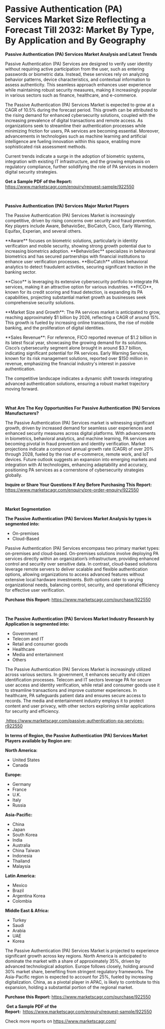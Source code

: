 <p><h1>Passive Authentication (PA) Services Market Size Reflecting a Forecast Till 2032: Market By Type, By Application and By Geography</h1></p><p><strong>Passive Authentication (PA) Services Market Analysis and Latest Trends</strong></p>
<p><p>Passive Authentication (PA) Services are designed to verify user identity without requiring active participation from the user, such as entering passwords or biometric data. Instead, these services rely on analyzing behavior patterns, device characteristics, and contextual information to assess authenticity. This seamless approach enhances user experience while maintaining robust security measures, making it increasingly popular in various sectors such as finance, healthcare, and e-commerce.</p><p>The Passive Authentication (PA) Services Market is expected to grow at a CAGR of 10.5% during the forecast period. This growth can be attributed to the rising demand for enhanced cybersecurity solutions, coupled with the increasing prevalence of digital transactions and remote access. As organizations seek to streamline their authentication processes while minimizing friction for users, PA services are becoming essential. Moreover, advancements in technologies such as machine learning and artificial intelligence are fueling innovation within this space, enabling more sophisticated risk assessment methods. </p><p>Current trends indicate a surge in the adoption of biometric systems, integration with existing IT infrastructure, and the growing emphasis on regulatory compliance, further solidifying the role of PA services in modern digital security strategies.</p></p>
<p><strong>Get a Sample PDF of the Report:&nbsp;</strong> <a href="https://www.marketscagr.com/enquiry/request-sample/922550?utm_campaign=3195&utm_medium=2&utm_source=Github&utm_content=ia&utm_term=11032025&utm_id=passive-authentication-pa-services">https://www.marketscagr.com/enquiry/request-sample/922550</a></p>
<p>&nbsp;</p>
<p><strong>Passive Authentication (PA) Services Major Market Players</strong></p>
<p><p>The Passive Authentication (PA) Services Market is increasingly competitive, driven by rising concerns over security and fraud prevention. Key players include Aware, BehavioSec, BioCatch, Cisco, Early Warning, Equifax, Experian, and several others. </p><p>**Aware** focuses on biometric solutions, particularly in identity verification and mobile security, showing strong growth potential due to increasing biometrics adoption. **BehavioSec** specializes in behavioral biometrics and has secured partnerships with financial institutions to enhance user verification processes. **BioCatch** utilizes behavioral analytics to detect fraudulent activities, securing significant traction in the banking sector.</p><p>**Cisco** is leveraging its extensive cybersecurity portfolio to integrate PA services, making it an attractive option for various industries. **FICO**, known for its credit scoring and fraud detection, is expanding its PA capabilities, projecting substantial market growth as businesses seek comprehensive security solutions. </p><p>**Market Size and Growth**: The PA services market is anticipated to grow, reaching approximately $1 billion by 2026, reflecting a CAGR of around 15%. This growth is fueled by increasing online transactions, the rise of mobile banking, and the proliferation of digital identities.</p><p>**Sales Revenue**: For reference, FICO reported revenue of $1.2 billion in its latest fiscal year, showcasing the growing demand for its solutions. Cisco’s cybersecurity segment alone brought in around $3.7 billion, indicating significant potential for PA services. Early Warning Services, known for its risk management solutions, reported over $150 million in revenue, emphasizing the financial industry's interest in passive authentication.</p><p>The competitive landscape indicates a dynamic shift towards integrating advanced authentication solutions, ensuring a robust market trajectory moving forward.</p></p>
<p>&nbsp;</p>
<p><strong>What Are The Key Opportunities For Passive Authentication (PA) Services Manufacturers?</strong></p>
<p><p>The Passive Authentication (PA) Services market is witnessing significant growth, driven by increased demand for seamless user experiences and enhanced security measures across digital platforms. With advancements in biometrics, behavioral analytics, and machine learning, PA services are becoming pivotal in fraud prevention and identity verification. Market projections indicate a compound annual growth rate (CAGR) of over 20% through 2028, fueled by the rise of e-commerce, remote work, and IoT devices. Future outlook suggests an expansion into emerging markets and integration with AI technologies, enhancing adaptability and accuracy, positioning PA services as a cornerstone of cybersecurity strategies globally.</p></p>
<p><strong>Inquire or Share Your Questions If Any Before Purchasing This Report:</strong> <a href="https://www.marketscagr.com/enquiry/pre-order-enquiry/922550?utm_campaign=3195&utm_medium=2&utm_source=Github&utm_content=ia&utm_term=11032025&utm_id=passive-authentication-pa-services">https://www.marketscagr.com/enquiry/pre-order-enquiry/922550</a></p>
<p>&nbsp;</p>
<p><strong>Market Segmentation</strong></p>
<p><strong>The Passive Authentication (PA) Services Market Analysis by types is segmented into:</strong></p>
<p><ul><li>On-premises</li><li>Cloud-Based</li></ul></p>
<p><p>Passive Authentication (PA) Services encompass two primary market types: on-premises and cloud-based. On-premises solutions involve deploying PA services directly within an organization’s infrastructure, providing enhanced control and security over sensitive data. In contrast, cloud-based solutions leverage remote servers to deliver scalable and flexible authentication options, allowing organizations to access advanced features without extensive local hardware investments. Both options cater to varying organizational needs, balancing control, security, and operational efficiency for effective user verification.</p></p>
<p><strong>Purchase this Report:&nbsp;</strong><a href="https://www.marketscagr.com/purchase/922550?utm_campaign=3195&utm_medium=2&utm_source=Github&utm_content=ia&utm_term=11032025&utm_id=passive-authentication-pa-services">https://www.marketscagr.com/purchase/922550</a></p>
<p>&nbsp;</p>
<p><strong>The Passive Authentication (PA) Services Market Industry Research by Application is segmented into:</strong></p>
<p><ul><li>Government</li><li>Telecom and IT</li><li>Retail and consumer goods</li><li>Healthcare</li><li>Media and entertainment</li><li>Others</li></ul></p>
<p><p>The Passive Authentication (PA) Services Market is increasingly utilized across various sectors. In government, it enhances security and citizen identification processes. Telecom and IT sectors leverage PA for secure user access and identity verification, while retail and consumer goods use it to streamline transactions and improve customer experiences. In healthcare, PA safeguards patient data and ensures secure access to records. The media and entertainment industry employs it to protect content and user privacy, with other sectors exploring similar applications for security and efficiency.</p></p>
<p><a href="https://www.marketscagr.com/passive-authentication-pa-services-r922550?utm_campaign=3195&utm_medium=2&utm_source=Github&utm_content=ia&utm_term=11032025&utm_id=passive-authentication-pa-services">&nbsp;https://www.marketscagr.com/passive-authentication-pa-services-r922550</a></p>
<p><strong>In terms of Region, the Passive Authentication (PA) Services Market Players available by Region are:</strong></p>
<p>
    <p> <strong> North America: </strong>
        <ul>
            <li>United States</li>
            <li>Canada</li>
        </ul>
        </p> 
    <p> <strong> Europe: </strong>
        <ul>
            <li>Germany</li>
            <li>France</li>
            <li>U.K.</li>
            <li>Italy</li>
            <li>Russia</li>
        </ul>
        </p> 
    <p> <strong> Asia-Pacific: </strong>
        <ul>
            <li>China</li>
            <li>Japan</li>
            <li>South Korea</li>
            <li>India</li>
            <li>Australia</li>
            <li>China Taiwan</li>
            <li>Indonesia</li>
            <li>Thailand</li>
            <li>Malaysia</li>
        </ul>
        </p> 
    <p> <strong> Latin America: </strong>
        <ul>
            <li>Mexico</li>
            <li>Brazil</li>
            <li>Argentina Korea</li>
            <li>Colombia</li>
        </ul>
        </p> 
    <p> <strong> Middle East & Africa: </strong>
        <ul>
            <li>Turkey</li>
            <li>Saudi</li>
            <li>Arabia</li>
            <li>UAE</li>
            <li>Korea</li>
        </ul>
    </p>
    </p>
<p><p>The Passive Authentication (PA) Services Market is projected to experience significant growth across key regions. North America is anticipated to dominate the market with a share of approximately 35%, driven by advanced technological adoption. Europe follows closely, holding around 30% market share, benefiting from stringent regulatory frameworks. The Asia-Pacific region is expected to account for 25%, fueled by increasing digitalization. China, as a pivotal player in APAC, is likely to contribute to this expansion, holding a substantial portion of the regional market.</p></p>
<p><strong>Purchase this Report: </strong><a href="https://www.marketscagr.com/purchase/922550?utm_campaign=3195&utm_medium=2&utm_source=Github&utm_content=ia&utm_term=11032025&utm_id=passive-authentication-pa-services">https://www.marketscagr.com/purchase/922550</a></p>
<p>&nbsp;<strong>Get a Sample PDF of the Report:&nbsp;&nbsp;</strong><a href="https://www.marketscagr.com/enquiry/request-sample/922550?utm_campaign=3195&utm_medium=2&utm_source=Github&utm_content=ia&utm_term=11032025&utm_id=passive-authentication-pa-services">https://www.marketscagr.com/enquiry/request-sample/922550</a></p>
<p><strong></strong></p>
<p>Check more reports on <a href="https://www.marketscagr.com/?utm_campaign=3195&utm_medium=2&utm_source=Github&utm_content=ia&utm_term=11032025&utm_id=passive-authentication-pa-services">https://www.marketscagr.com/</a></p>